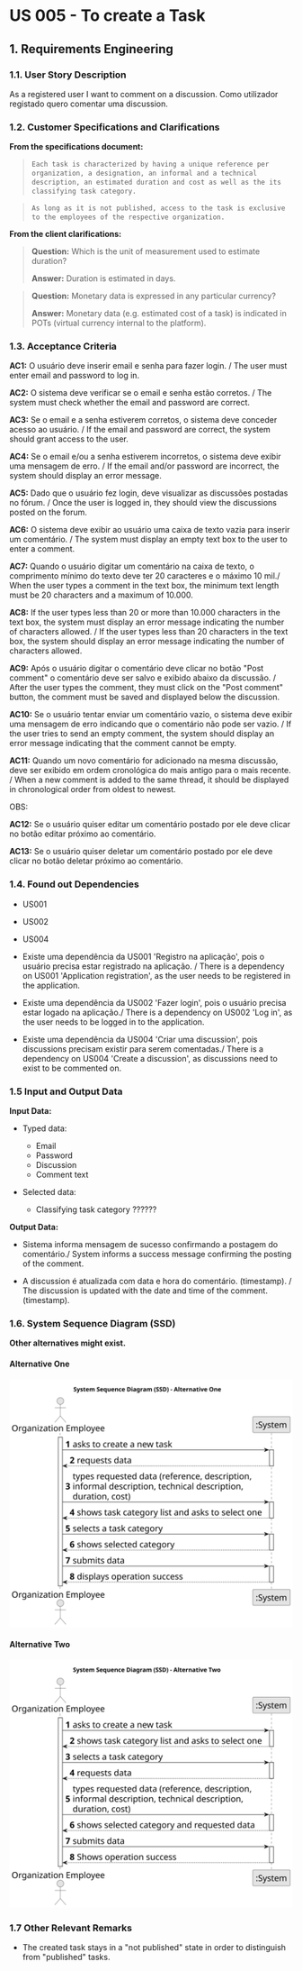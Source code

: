 # US 005 - To create a Task

## 1. Requirements Engineering

### 1.1. User Story Description

As a registered user I want to comment on a discussion.
Como utilizador registado quero comentar uma discussion.

### 1.2. Customer Specifications and Clarifications

**From the specifications document:**

>     Each task is characterized by having a unique reference per organization, a designation, an informal and a technical description, an estimated duration and cost as well as the its classifying task category.

>     As long as it is not published, access to the task is exclusive to the employees of the respective organization.

**From the client clarifications:**

> **Question:** Which is the unit of measurement used to estimate duration?
>
> **Answer:** Duration is estimated in days.

> **Question:** Monetary data is expressed in any particular currency?
>
> **Answer:** Monetary data (e.g. estimated cost of a task) is indicated in POTs (virtual currency internal to the platform).

### 1.3. Acceptance Criteria

**AC1:** O usuário deve inserir email e senha para fazer login. / The user must enter email and password to log in.

**AC2:** O sistema deve verificar se o email e senha estão corretos. / The system must check whether the email and password are correct.

**AC3:** Se o email e a senha estiverem corretos, o sistema deve conceder acesso ao usuário. / If the email and password are correct, the system should grant access to the user.

**AC4:** Se o email e/ou a senha estiverem incorretos, o sistema deve exibir uma mensagem de erro. / If the email and/or password are incorrect, the system should display an error message.

**AC5:** Dado que o usuário fez login, deve visualizar as discussões postadas no fórum. / Once the user is logged in, they should view the discussions posted on the forum.

**AC6:** O sistema deve exibir ao usuário uma caixa de texto vazia para inserir um comentário. / The system must display an empty text box to the user to enter a comment.

**AC7:** Quando o usuário digitar um comentário na caixa de texto, o comprimento mínimo do texto deve ter 20 caracteres e o máximo 10 mil./ When the user types a comment in the text box, the minimum text length must be 20 characters and a maximum of 10.000.

**AC8:** If the user types less than 20 or more than 10.000 characters in the text box, the system must display an error message indicating the number of characters allowed. / If the user types less than 20 characters in the text box, the system should display an error message indicating the number of characters allowed.

**AC9:** Após o usuário digitar o comentário deve clicar no botão "Post comment" o comentário deve ser salvo e exibido abaixo da discussão. / After the user types the comment, they must click on the "Post comment" button, the comment must be saved and displayed below the discussion.

**AC10:** Se o usuário tentar enviar um comentário vazio, o sistema deve exibir uma mensagem de erro indicando que o comentário não pode ser vazio. / If the user tries to send an empty comment, the system should display an error message indicating that the comment cannot be empty.

**AC11:** Quando um novo comentário for adicionado na mesma discussão, deve ser exibido em ordem cronológica do mais antigo para o mais recente. / When a new comment is added to the same thread, it should be displayed in chronological order from oldest to newest.

OBS:

**AC12:** Se o usuário quiser editar um comentário postado por ele deve clicar no botão editar próximo ao comentário.

**AC13:** Se o usuário quiser deletar um comentário postado por ele deve clicar no botão deletar próximo ao comentário.

### 1.4. Found out Dependencies

- US001
- US002
- US004

- Existe uma dependência da US001 'Registro na aplicação', pois o usuário precisa estar registrado na aplicação. / There is a dependency on US001 'Application registration', as the user needs to be registered in the application.

- Existe uma dependência da US002 'Fazer login', pois o usuário precisa estar logado na aplicação./ There is a dependency on US002 'Log in', as the user needs to be logged in to the application.

- Existe uma dependência da US004 'Criar uma discussion', pois discussions precisam existir para serem comentadas./ There is a dependency on US004 'Create a discussion', as discussions need to exist to be commented on.

### 1.5 Input and Output Data

**Input Data:**

- Typed data:

  - Email
  - Password
  - Discussion
  - Comment text

- Selected data:
  - Classifying task category ??????

**Output Data:**

- Sistema informa mensagem de sucesso confirmando a postagem do comentário./ System informs a success message confirming the posting of the comment.

- A discussion é atualizada com data e hora do comentário. (timestamp). / The discussion is updated with the date and time of the comment. (timestamp).

### 1.6. System Sequence Diagram (SSD)

**Other alternatives might exist.**

#### Alternative One

![System Sequence Diagram - Alternative One](svg/us006-system-sequence-diagram-alternative-one.svg)

#### Alternative Two

![System Sequence Diagram - Alternative Two](svg/us006-system-sequence-diagram-alternative-two.svg)

### 1.7 Other Relevant Remarks

- The created task stays in a "not published" state in order to distinguish from "published" tasks.
